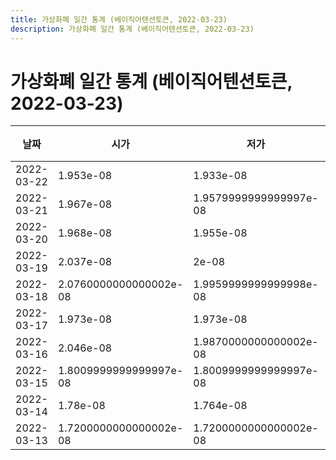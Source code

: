 ```yaml
---
title: 가상화폐 일간 통계 (베이직어텐션토큰, 2022-03-23)
description: 가상화폐 일간 통계 (베이직어텐션토큰, 2022-03-23)
---
```


가상화폐 일간 통계 (베이직어텐션토큰, 2022-03-23)
===

|날짜|시가|저가|고가|종가|비고|
|--|--|--|--|--|--|
|2022-03-22|1.953e-08|1.933e-08|1.953e-08|1.946e-08|    |
|2022-03-21|1.967e-08|1.9579999999999997e-08|1.991e-08|1.98e-08|    |
|2022-03-20|1.968e-08|1.955e-08|1.9959999999999998e-08|1.9959999999999998e-08|    |
|2022-03-19|2.037e-08|2e-08|2.102e-08|2e-08|    |
|2022-03-18|2.0760000000000002e-08|1.9959999999999998e-08|2.0760000000000002e-08|1.9959999999999998e-08|    |
|2022-03-17|1.973e-08|1.973e-08|2.127e-08|2.119e-08|    |
|2022-03-16|2.046e-08|1.9870000000000002e-08|2.259e-08|1.9870000000000002e-08|    |
|2022-03-15|1.8009999999999997e-08|1.8009999999999997e-08|2.037e-08|2.001e-08|    |
|2022-03-14|1.78e-08|1.764e-08|1.8240000000000003e-08|1.8240000000000003e-08|    |
|2022-03-13|1.7200000000000002e-08|1.7200000000000002e-08|1.881e-08|1.793e-08|    |

